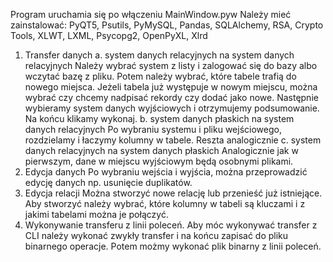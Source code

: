 Program uruchamia się po włączeniu MainWindow.pyw
Należy mieć zainstalować:
PyQT5, Psutils, PyMySQL, Pandas, SQLAlchemy, RSA, Crypto Tools, XLWT, LXML, Psycopg2, OpenPyXL, Xlrd
1. Transfer danych
a. system danych relacyjnych na system danych relacyjnych
	Należy wybrać system z listy i zalogować się do bazy albo wczytać bazę z pliku. Potem należy wybrać, które tabele trafią do nowego miejsca. Jeżeli tabela już występuje w nowym miejscu, można wybrać czy chcemy nadpisać rekordy czy dodać jako nowe.
	Następnie wybieramy system danych wyjściowych i otrzymujemy podsumowanie. Na końcu klikamy wykonaj.
b. system danych płaskich na system danych relacyjnych
	Po wybraniu systemu i pliku wejściowego, rozdzielamy i łaczymy kolumny w tabele. Reszta analogicznie
c. system danych relacyjnych na system danych płaskich
	Analogicznie jak w pierwszym, dane w miejscu wyjściowym będą osobnymi plikami.
2. Edycja danych
	Po wybraniu wejścia i wyjścia, można przeprowadzić edycję danych np. usunięcie duplikatów.
3. Edycja relacji
	Można stworzyć nowe relację lub przenieść już istniejące. Aby stworzyć należy wybrać, które kolumny w tabeli są kluczami i z jakimi tabelami można je połączyć.
4. Wykonywanie transferu z linii poleceń.
 Aby móc wykonywać transfer z CLI należy wykonać zwykły transfer i na końcu zapisać do pliku binarnego operacje. Potem możmy wykonać plik binarny z linii poleceń.
